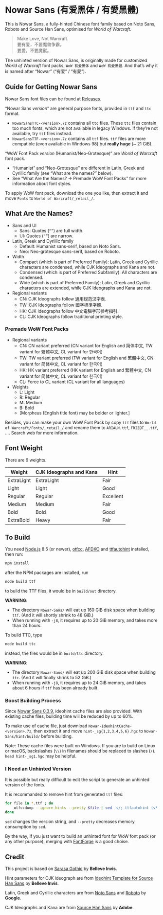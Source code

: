 # Nowar Sans (有爱黑体 / 有愛黑體)

This is Nowar Sans, a fully-hinted Chinese font family based on Noto Sans, Roboto and Source Han Sans, optimised for _World of Warcraft_.

> Make Love, Not Warcraft.<br>
> 要有爱，不要魔兽争霸。<br>
> 要愛，不要魔獸。

The unhinted version of Nowar Sans, is originally made for customized _World of Warcraft_ font packs, `WoW 有爱黑体` and `WoW 有愛黑體`. And that’s why it is named after “Nowar” (“有爱” / “有愛”).

## Guide for Getting Nowar Sans

Nowar Sans font files can be found at [Releases](https://github.com/CyanoHao/Nowar-Sans/releases).

“Nowar Sans _version_” are general purpose fonts, provided in `ttf` and `ttc` format.
- `NowarSansTTC-<version>.7z` contains all `ttc` files. These `ttc` files contain too much fonts, which are not available in legacy Windows. If they’re not available, try `ttf` files instead.
- `NowarSansTTF-<version>.7z` contains all `ttf` files. `ttf` files are more compatible (even available in Windows 98) but **really huge** (~ 21 GiB).

“WoW Font Pack _version_ (Humanist/Neo-Grotesque)” are _World of Warcraft_ font pack.
- “Humanist” and “Neo-Grotesque” are different in Latin, Greek and Cyrillic family (see “What are the names?” below).
- See “What Are the Names? → Premade WoW Font Packs” for more information about font styles.

To apply WoW font pack, download the one you like, then extract it and move `Fonts` to `World of Warcraft/_retail_/`.

## What Are the Names?

- Sans and UI
  - Sans: Quotes (`“”`) are full width.
  - UI: Quotes (`“”`) are narrow.
- Latin, Greek and Cyrillic family
  - Default: Humanist sans-serif, based on Noto Sans.
  - Neo: Neo-grotesque sans-serif, based on Roboto.
- Width
  - Compact (which is part of Preferred Family): Latin, Greek and Cyrillic characters are condensed, while CJK Ideographs and Kana are not.
  - Condensed (which is part of Preferred Subfamily): All characters are condensed.
  - Wide (which is part of Preferred Family): Latin, Greek and Cyrillic characters are extended, while CJK Ideographs and Kana are not.
- Regional variants
  - CN: CJK Ideographs follow 通用规范汉字表.
  - TW: CJK Ideographs follow 國字標準字體.
  - HK: CJK Ideographs follow 中文電腦字形參考指引.
  - CL: CJK Ideographs follow traditional printing style.

### Premade WoW Font Packs

- Regional variants
  - CN: CN variant preferred (CN variant for English and 简体中文, TW variant for 繁體中文, CL variant for 한국어)
  - TW: TW variant preferred (TW variant for English and 繁體中文, CN variant for 简体中文, CL variant for 한국어)
  - HK: HK variant preferred (HK variant for English and 繁體中文, CN variant for 简体中文, CL variant for 한국어)
  - CL: Force to CL variant (CL variant for all languages)
- Weights
  - L: Light
  - R: Regular
  - M: Medium
  - B: Bold
  - [Morpheus (English title font) may be bolder or lighter.]

Besides, you can make your own WoW Font Pack by copy `ttf` files to `World of Warcraft/Fonts/_retail_/` and rename them to `ARIALN.ttf`, `FRIZQT__.ttf`, …. Search web for more information.

## Font Weight

There are 6 weights.

| Weight     | CJK Ideographs and Kana | Hint      |
| ---------- | ----------------------- | --------- |
| ExtraLight | ExtraLight              | Fair      |
| Light      | Light                   | Good      |
| Regular    | Regular                 | Excellent |
| Medium     | Medium                  | Fair      |
| Bold       | Bold                    | Good      |
| ExtraBold  | Heavy                   | Fair      |

## To Build

You need [Node.js](https://nodejs.org/en/) 8.5 (or newer), [otfcc](https://github.com/caryll/otfcc), [AFDKO](http://www.adobe.com/devnet/opentype/afdko.html) and [ttfautohint](https://www.freetype.org/ttfautohint) installed, then run:

```bash
npm install
```

after the NPM packages are installed, run

```bash
node build ttf
```

to build the TTF files, it would be in `build/out` directory.

**WARNING**:
- The directory `Nowar-Sans/` will eat up 160 GiB disk space when building `ttf`. (And it will shortly shrink to 48 GiB.)
- When running with `-j8`, it requires up to 20 GiB memory, and takes more than 24 hours.

To build TTC, type

```bash
node build ttc
```

instead, the files would be in `build/ttc` directory.

**WARNING**:
- The directory `Nowar-Sans/` will eat up 200 GiB disk space when building `ttc`. (And it will finally shrink to 52 GiB.)
- When running with `-j8`, it requires up to 24 GiB memory, and takes about 6 hours if `ttf` has been already built.

### Boost Building Process

Since [Nowar Sans 0.3.9](https://github.com/CyanoHao/Nowar-Sans/releases/tag/v0.3.9), ideohint cache files are also provided. With existing cache files, building time will be reduced by up to 60%.

To make use of cache file, just download `Nowar-IdeohintCache-<version>.7z`, then extract it and move `hint-_sg{1,2,3,4,5,6}.hgc` to `Nowar-Sans/hint/build/` before building.

Note: These cache files were built on Windows. If you are to build on Linux or macOS, backslashes (`\\`) in filenames should be replaced to slashes (`/`). `head hint-_sg1.hgc` may be helpful.

### I Need an Unhinted Version

It is possible but really difficult to edit the script to generate an unhinted version of the fonts.

It is recommanded to remove hint from generated `ttf` files:

```bash
for file in *.ttf ; do
    otfccdump --ignore-hints --pretty $file | sed 's/; ttfautohint (v*.*)//' | otfccbuild -o $file -O3
done
```

`sed` changes the version string, and `--pretty` decreases memory consumption by `sed`.

By the way, if you just want to build an unhinted font for WoW font pack (or any other purpose), merging with [FontForge](https://fontforge.github.io/) is a good choise.

## Credit

This project is based on [Sarasa Gothic](https://github.com/be5invis/Sarasa-Gothic) by **Belleve Invis**.

Hint parameters for CJK ideograph are from [Ideohint Template for Source Han Sans](https://github.com/be5invis/source-han-sans-ttf) by **Belleve Invis**.

Latin, Greek and Cyrillic characters are from [Noto Sans](https://github.com/googlei18n/noto-fonts) and [Roboto](https://github.com/google/roboto) by **Google**.

CJK Ideographs and Kana are from [Source Han Sans](https://github.com/adobe-fonts/source-han-sans) by **Adobe**.
